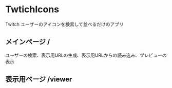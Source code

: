 # TwtichIcons
Twitch ユーザーのアイコンを検索して並べるだけのアプリ

## メインページ /
ユーザーの検索、表示用URLの生成、表示用URLからの読み込み、プレビューの表示

## 表示用ページ /viewer
